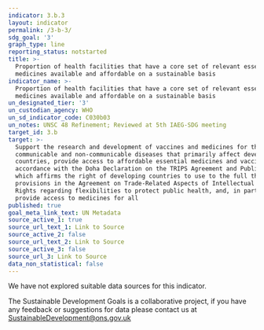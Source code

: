 ```yaml
---
indicator: 3.b.3
layout: indicator
permalink: /3-b-3/
sdg_goal: '3'
graph_type: line
reporting_status: notstarted
title: >-
  Proportion of health facilities that have a core set of relevant essential
  medicines available and affordable on a sustainable basis
indicator_name: >-
  Proportion of health facilities that have a core set of relevant essential
  medicines available and affordable on a sustainable basis
un_designated_tier: '3'
un_custodian_agency: WHO
un_sd_indicator_code: C030b03
un_notes: UNSC 48 Refinement; Reviewed at 5th IAEG-SDG meeting
target_id: 3.b
target: >-
  Support the research and development of vaccines and medicines for the
  communicable and non‑communicable diseases that primarily affect developing
  countries, provide access to affordable essential medicines and vaccines, in
  accordance with the Doha Declaration on the TRIPS Agreement and Public Health,
  which affirms the right of developing countries to use to the full the
  provisions in the Agreement on Trade-Related Aspects of Intellectual Property
  Rights regarding flexibilities to protect public health, and, in particular,
  provide access to medicines for all
published: true
goal_meta_link_text: UN Metadata
source_active_1: true
source_url_text_1: Link to Source
source_active_2: false
source_url_text_2: Link to Source
source_active_3: false
source_url_3: Link to Source
data_non_statistical: false
---
```


We have not explored suitable data sources for this indicator. 

The Sustainable Development Goals is a collaborative project, if you have any feedback or suggestions for data please contact us at <SustainableDevelopment@ons.gov.uk>
